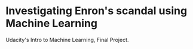 # Investigating Enron's scandal using Machine Learning
 Udacity's Intro to Machine Learning, Final Project.

